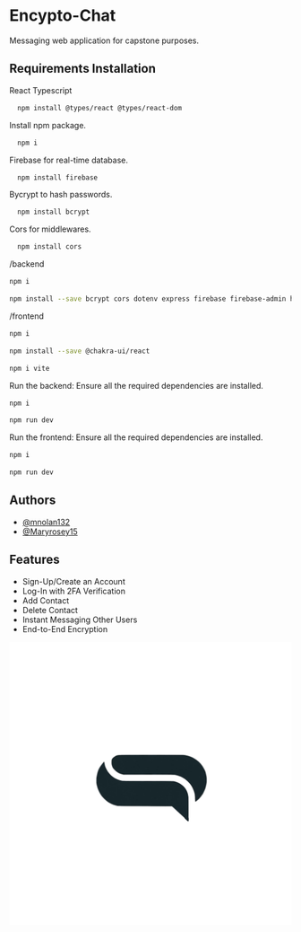 
# Encypto-Chat

Messaging web application for capstone purposes.


## Requirements Installation

React Typescript

```bash
  npm install @types/react @types/react-dom
```

Install npm package.

```bash
  npm i

```

Firebase for real-time database.

```bash
  npm install firebase

```

Bycrypt to hash passwords.

```bash
  npm install bcrypt

```
Cors for middlewares.

```bash
  npm install cors

```
    
/backend
```bash
npm i
```

```bash
npm install --save bcrypt cors dotenv express firebase firebase-admin hi-base32 nodemailer otpauth qcode
```

/frontend
```bash
npm i
```
```bash
npm install --save @chakra-ui/react
```
```bash
npm i vite
```

Run the backend: Ensure all the required dependencies are installed.
```bash
npm i
```
```bash
npm run dev
```

Run the frontend: Ensure all the required dependencies are installed.
```bash
npm i
```
```bash
npm run dev
```
## Authors

- [@mnolan132](https://github.com/mnolan132)
- [@Maryrosey15](https://github.com/Maryrosey15)


## Features

- Sign-Up/Create an Account
- Log-In with 2FA Verification
- Add Contact
- Delete Contact
- Instant Messaging Other Users
- End-to-End Encryption


![Model](https://raw.githubusercontent.com/mnolan132/EncryptoChat/main/frontend/src/assets/logo.png)


